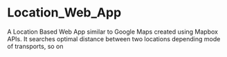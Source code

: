 # Location_Web_App
A Location Based Web App similar to Google Maps created using Mapbox APIs. It searches optimal distance between two locations depending mode of transports, so on
